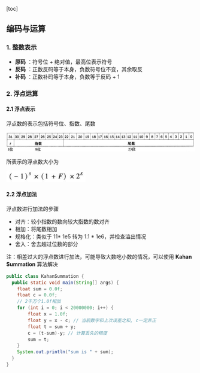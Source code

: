 [toc]

## 编码与运算

### 1. 整数表示

- **原码** ：符号位 + 绝对值，最高位表示符号
- **反码** ：正数反码等于本身，负数符号位不变，其余取反
- **补码** ：正数补码等于本身，负数等于反码 + 1



### 2. 浮点运算

#### 2.1 浮点表示

浮点数的表示包括符号位、指数、尾数

![avatar](img/浮点数表示.jpg)

所表示的浮点数大小为

![avatar](img/浮点数计算.jpg)

#### 2.2 浮点加法

浮点数进行加法的步骤

- 对齐：较小指数的数向较大指数的数对齐
- 相加：将尾数相加
- 规格化：类似于 11* 1e5 转为 1.1 * 1e6，并检查溢出情况
- 舍入：舍去超过位数的部分

注：相差过大的浮点数进行加法，可能导致大数吃小数的情况，可以使用 **Kahan Summation** 算法解决

``` java
public class KahanSummation {
  public static void main(String[] args) {
    float sum = 0.0f;
    float c = 0.0f;
    // 2千万个1.0f相加
    for (int i = 0; i < 20000000; i++) {
    	float x = 1.0f;
    	float y = x - c; // 当前数字和上次误差之和, c一定非正
    	float t = sum + y;
    	c = (t-sum)-y; // 计算丢失的精度
    	sum = t;    	
    }
    System.out.println("sum is " + sum);   
  }	
}
```

